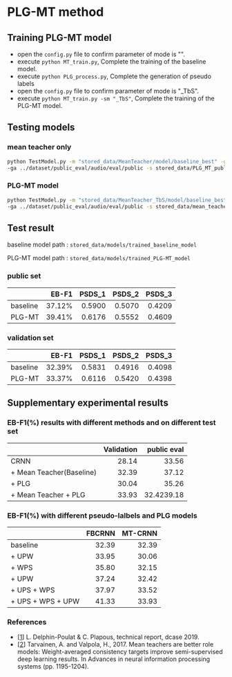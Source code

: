 # PLG-MT method



## Training PLG-MT model 
- open the `config.py` file to confirm parameter of mode is "".
- execute `python MT_train.py`, Complete the training of the baseline model.
- execute `python PLG_process.py`, Complete the generation of pseudo labels
- open the `config.py` file to confirm parameter of mode is "_TbS".
- execute `python MT_train.py -sm "_TbS"`, Complete the training of the PLG-MT model.


## Testing  models
### mean teacher only
```bash
python TestModel.py -m "stored_data/MeanTeacher/model/baseline_best" -g ../dataset/public_eval/metadata/eval/public.tsv  \
-ga ../dataset/public_eval/audio/eval/public -s stored_data/PLG_MT_public_test/public_predictions.tsv
```

### PLG-MT model
```bash
python TestModel.py -m "stored_data/MeanTeacher_TbS/model/baseline_best" -g ../dataset/public_eval/metadata/eval/public.tsv  \
-ga ../dataset/public_eval/audio/eval/public -s stored_data/mean_teacher_public_test/public_predictions.tsv
```

## Test result

baseline model path : `stored_data/models/trained_baseline_model`

PLG-MT model path : `stored_data/models/trained_PLG-MT_model`


###  public set
|                       | EB-F1     | PSDS_1    |PSDS_2     |PSDS_3     |
|-----------------------|----------:|----------:|----------:|----------:|
| baseline              | 37.12%    | 0.5900    | 0.5070    | 0.4209    |
| PLG-MT                | 39.41%    | 0.6176    | 0.5552    | 0.4609    |

###  validation set
|                       | EB-F1     | PSDS_1    | PSDS_2    | PSDS_3    |
|-----------------------|----------:|----------:|----------:|----------:|
| baseline              | 32.39%    | 0.5831    | 0.4916    | 0.4098    |
| PLG-MT                | 33.37%    | 0.6116    | 0.5420    | 0.4398    |


## Supplementary experimental results

### EB-F1(%) results with different methods and on different test set

|                       | Validation     | public eval  |
|-----------------------|----------:|----------:|
| CRNN              |    28.14 |   33.56  | 
| + Mean Teacher(Baseline)                 |  32.39   |  37.12   | 
| + PLG                 |  30.04   |  35.26   |
| + Mean Teacher + PLG                 |   33.93 |  32.4239.18   |


###  EB-F1(%) with different pseudo-lalbels and PLG models
|                       | FBCRNN     | MT-CRNN  |
|-----------------------|----------:|----------:|
| baseline              |    32.39 |   32.39  | 
| + UPW                 |  33.95   |  30.06   | 
| + WPS                 |  35.80   |  32.15   |
| + UPW                 |   37.24   |  32.42   |
| + UPS + WPS                 |  37.97  | 33.52   |
| + UPS + WPS + UPW                 | 41.33   |  33.93   |


### References
 - [[1]] L. Delphin-Poulat & C. Plapous, technical report, dcase 2019.
 - [[2]]  Tarvainen, A. and Valpola, H., 2017.
 Mean teachers are better role models: Weight-averaged consistency targets improve semi-supervised deep learning results.
 In Advances in neural information processing systems (pp. 1195-1204).

[1]: http://dcase.community/documents/challenge2019/technical_reports/DCASE2019_Delphin_15.pdf
[2]: https://arxiv.org/pdf/1703.01780.pdf
[4_separate_mixtures.sh]: ../scripts/4_separate_mixtures.sh

[dcase2019-baseline]: https://github.com/turpaultn/DCASE2019_task4
[model-weights]: https://doi.org/10.5281/zenodo.3726375
